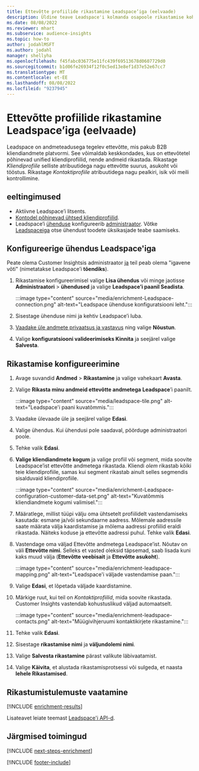 ```yaml
---
title: Ettevõtte profiilide rikastamine Leadspace’iga (eelvaade)
description: Üldine teave Leadspace'i kolmanda osapoole rikastamise kohta.
ms.date: 08/08/2022
ms.reviewer: mhart
ms.subservice: audience-insights
ms.topic: how-to
author: jodahlMSFT
ms.author: jodahl
manager: shellyha
ms.openlocfilehash: f45fabc036775e11fc439f69513678d0607729d0
ms.sourcegitcommit: b1d06fe26934f12f0c5ed13e8ef1d37e52e67cc7
ms.translationtype: MT
ms.contentlocale: et-EE
ms.lasthandoff: 08/08/2022
ms.locfileid: "9237945"
---
```

# <a name="enrich-company-profiles-with-leadspace-preview"></a>Ettevõtte profiilide rikastamine Leadspace’iga (eelvaade)

Leadspace on andmeteadusega tegelev ettevõtte, mis pakub B2B kliendiandmete platvormi. See võimaldab keskkondades, kus on ettevõtetel põhinevad unified kliendiprofiilid, nende andmeid rikastada. Rikastage *Kliendiprofiile* selliste atribuutidega nagu ettevõtte suurus, asukoht või tööstus. Rikastage *Kontaktiprofiile* atribuutidega nagu pealkiri, isik või meili kontrollimine.

## <a name="prerequisites"></a>eeltingimused

- Aktiivne Leadspace’i litsents.
- [Kontodel põhinevad ühtsed kliendiprofiilid](customer-profiles.md).
- Leadspace’i [ühenduse](connections.md) konfigureerib [administraator](#configure-the-connection-for-leadspace). Võtke [Leadspaceiga](https://www.leadspace.com/leadspace-microsoft-dynamics-365/) otse ühendust toodete üksikasjade teabe saamiseks.

## <a name="configure-the-connection-for-leadspace"></a>Konfigureerige ühendus Leadspace'iga

Peate olema Customer Insightsis administraator [ja](permissions.md#admin) teil peab olema "igavene võti" (nimetatakse Leadspace’i **tõendiks**).

1. Rikastamise konfigureerimisel valige **Lisa ühendus** või minge jaotisse **Administraatori** > **ühendused** ja valige **Leadspace’i paanil Seadista**.

   :::image type="content" source="media/enrichment-Leadspace-connection.png" alt-text="Leadspace ühenduse konfiguratsiooni leht.":::

1. Sisestage ühenduse nimi ja kehtiv Leadspace’i luba.

1. [Vaadake üle andmete privaatsus ja vastavus](connections.md#data-privacy-and-compliance) ning valige **Nõustun**.

1. Valige **konfiguratsiooni valideerimiseks Kinnita** ja seejärel valige **Salvesta**.

## <a name="configure-the-enrichment"></a>Rikastamise konfigureerimine

1. Avage suvandid **Andmed** > **Rikastamine** ja valige vahekaart **Avasta**.

1. Valige **Rikasta minu andmeid ettevõtte andmetega** **Leadspace**’i paanilt.

   :::image type="content" source="media/leadspace-tile.png" alt-text="Leadspace'i paani kuvatõmmis.":::

1. Vaadake ülevaade üle ja seejärel valige **Edasi**.

1. Valige ühendus. Kui ühendusi pole saadaval, pöörduge administraatori poole.

1. Tehke valik **Edasi**.

1. **Valige kliendiandmete kogum** ja valige profiil või segment, mida soovite Leadspace’ist ettevõtte andmetega rikastada. Kliendi *olem* rikastab kõiki teie kliendiprofiile, samas kui segment rikastab ainult selles segmendis sisalduvaid kliendiprofiile.

    :::image type="content" source="media/enrichment-Leadspace-configuration-customer-data-set.png" alt-text="Kuvatõmmis kliendiandmete kogumi valimisel.":::

1. Määratlege, millist tüüpi välju oma ühtsetelt profiilidelt vastendamiseks kasutada: esmane ja/või sekundaarne aadress. Mõlemale aadressile saate määrata välja kaardistamise ja mõlema aadressi profiilid eraldi rikastada. Näiteks koduse ja ettevõtte aadressi puhul. Tehke valik **Edasi**.

1. Vastendage oma väljad Ettevõtte andmetega Leadspace’ist. Nõutav on väli **Ettevõtte nimi**. Selleks et vasted oleksid täpsemad, saab lisada kuni kaks muud välja (**Ettevõtte veebisait** ja **Ettevõtte asukoht**).

   :::image type="content" source="media/enrichment-leadspace-mapping.png" alt-text="Leadspace'i väljade vastendamise paan.":::

1. Valige **Edasi**, et lõpetada väljade kaardistamine.

1. Märkige ruut, kui teil on *Kontaktiprofiilid*, mida soovite rikastada. Customer Insights vastendab kohustuslikud väljad automaatselt.

   :::image type="content" source="media/enrichment-leadspace-contacts.png" alt-text="Müügivihjeruumi kontaktikirjete rikastamine.":::

1. Tehke valik **Edasi**.

1. Sisestage **rikastamise nimi** ja **väljundolemi nimi**.

1. Valige **Salvesta rikastamine** pärast valikute läbivaatamist.

1. Valige **Käivita**, et alustada rikastamisprotsessi või sulgeda, et naasta **lehele Rikastamised**.

## <a name="view-enrichment-results"></a>Rikastumistulemuste vaatamine

[!INCLUDE [enrichment-results](includes/enrichment-results.md)]

Lisateavet leiate teemast [Leadspace'i API-d](https://support.leadspace.com/hc/en-us/sections/201997649-API).

## <a name="next-steps"></a>Järgmised toimingud

[!INCLUDE [next-steps-enrichment](includes/next-steps-enrichment.md)]

[!INCLUDE [footer-include](includes/footer-banner.md)]
